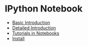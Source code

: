 # IPython Notebook

+ [Basic Introduction][1]
+ [Detailed Introduction][2]
+ [Tutorials in Notebooks][3]
+ [Install][4]


<!-- Links -->

[1]: http://ipython.org/notebook.html
[2]: http://ipython.org/ipython-doc/2/notebook/notebook.html#htmlnotebook
[3]: http://nbviewer.ipython.org/github/ipython/ipython/blob/3.x/examples/Notebook/Index.ipynb
[4]: http://ipython.org/install.html